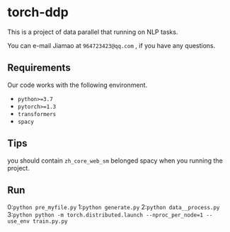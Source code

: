# torch-ddp
This is a project of data parallel that running on NLP tasks.

You can e-mail Jiamao at `964723423@qq.com` , if you have any questions.

## Requirements

Our code works with the following environment.
* `python>=3.7`
* `pytorch>=1.3`
* `transformers`
* `spacy`


## Tips
you should contain `zh_core_web_sm` belonged spacy when you running the project.

## Run 
0:`python pre_myfile.py`
1:`python generate.py`
2:`python data__process.py`
3:`python python -m torch.distributed.launch --nproc_per_node=1 --use_env train.py.py`




